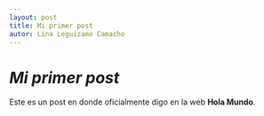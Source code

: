 ```yaml
---
layout: post
title: Mi primer post
autor: Lina Leguizamo Camacho
---
```

 # ***Mi primer post*** #
 
  Este es un post en donde oficialmente digo en la web **Hola Mundo**.
 
